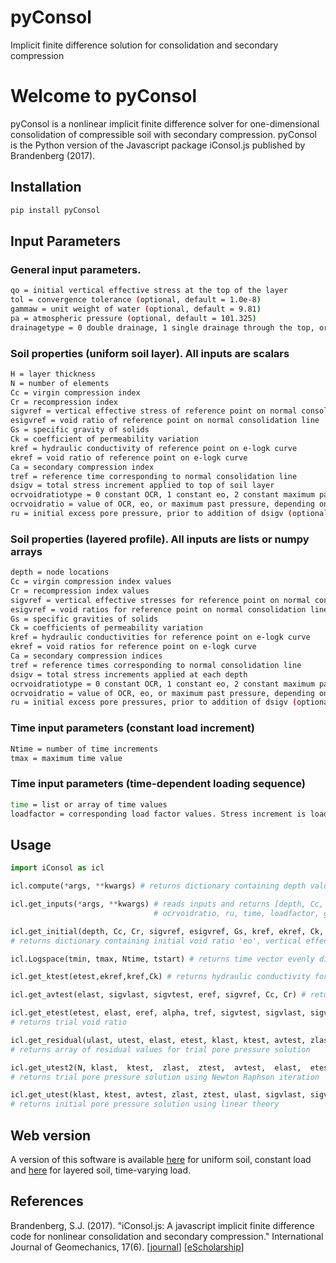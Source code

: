# pyConsol
Implicit finite difference solution for consolidation and secondary compression

# Welcome to pyConsol

pyConsol is a nonlinear implicit finite difference solver for one-dimensional consolidation of compressible soil with secondary compression. pyConsol is the Python version of the Javascript package iConsol.js published by Brandenberg (2017).

## Installation  
```bash
pip install pyConsol
```

## Input Parameters

### General input parameters.
```bash
qo = initial vertical effective stress at the top of the layer  
tol = convergence tolerance (optional, default = 1.0e-8)
gammaw = unit weight of water (optional, default = 9.81)
pa = atmospheric pressure (optional, default = 101.325)
drainagetype = 0 double drainage, 1 single drainage through the top, or 2 single drainage through the bottom (optional, default = 0)
```
  
### Soil properties (uniform soil layer). All inputs are scalars
```bash
H = layer thickness
N = number of elements
Cc = virgin compression index
Cr = recompression index
sigvref = vertical effective stress of reference point on normal consolidation line
esigvref = void ratio of reference point on normal consolidation line
Gs = specific gravity of solids
Ck = coefficient of permeability variation
kref = hydraulic conductivity of reference point on e-logk curve
ekref = void ratio of reference point on e-logk curve
Ca = secondary compression index
tref = reference time corresponding to normal consolidation line
dsigv = total stress increment applied to top of soil layer
ocrvoidratiotype = 0 constant OCR, 1 constant eo, 2 constant maximum past pressure
ocrvoidratio = value of OCR, eo, or maximum past pressure, depending on value of ocrvoidratiotype
ru = initial excess pore pressure, prior to addition of dsigv (optional, default = 0.0)
```
### Soil properties (layered profile). All inputs are lists or numpy arrays
```bash
depth = node locations
Cc = virgin compression index values
Cr = recompression index values
sigvref = vertical effective stresses for reference point on normal consolidation line
esigvref = void ratios for reference point on normal consolidation line
Gs = specific gravities of solids
Ck = coefficients of permeability variation
kref = hydraulic conductivities for reference point on e-logk curve
ekref = void ratios for reference point on e-logk curve
Ca = secondary compression indices
tref = reference times corresponding to normal consolidation line
dsigv = total stress increments applied at each depth
ocrvoidratiotype = 0 constant OCR, 1 constant eo, 2 constant maximum past pressure
ocrvoidratio = value of OCR, eo, or maximum past pressure, depending on value of ocrvoidratiotype
ru = initial excess pore pressures, prior to addition of dsigv (optional, default = 0.0)
```
### Time input parameters (constant load increment)
```bash
Ntime = number of time increments
tmax = maximum time value
```
### Time input parameters (time-dependent loading sequence)
```bash
time = list or array of time values
loadfactor = corresponding load factor values. Stress increment is load factor multiplied by dsigv.
```

## Usage

```python
import iConsol as icl

icl.compute(*args, **kwargs) # returns dictionary containing depth values, 'z', pore pressures, 'u', vertical effective stresses 'sigv', and void ratios 'e' 

icl.get_inputs(*args, **kwargs) # reads inputs and returns [depth, Cc, Cr, sigvref, esigvref, Gs, kref, ekref, Ck, Ca, tref, qo, dsigv, ocrvoidratiotype, 
                                # ocrvoidratio, ru, time, loadfactor, gammaw, tol, pa, drainagetype] 

icl.get_initial(depth, Cc, Cr, sigvref, esigvref, Gs, kref, ekref, Ck, Ca, tref, qo, dsigv, ocrvoidratiotype, ocrvoidratio, ru, time, loadfactor, gammaw, tol, pa, drainagetype)
# returns dictionary containing initial void ratio 'eo', vertical effective stress 'sigvo', vertical effective stress with ru 'sigvo', and final effective stress 'sigvf'

icl.Logspace(tmin, tmax, Ntime, tstart) # returns time vector evenly distributed in log space between tmin and tmax

icl.get_ktest(etest,ekref,kref,Ck) # returns hydraulic conductivity for specified void ratio, etest

icl.get_avtest(elast, sigvlast, sigvtest, eref, sigvref, Cc, Cr) # returns coefficient of compressibility

icl.get_etest(etest, elast, eref, alpha, tref, sigvtest, sigvlast, sigvref, Cc, avtest, utest, ulast, dt)
# returns trial void ratio

icl.get_residual(ulast, utest, elast, etest, klast, ktest, avtest, zlast, ztest, sigvlast, sigvtest, gammaw, Ca, Cc, sigvref, esigvref, double dt, tref, drainagetype, N)
# returns array of residual values for trial pore pressure solution

icl.get_utest2(N, klast,  ktest,  zlast,  ztest,  avtest,  elast,  etest,  ulast,  utest,  sigvlast,  sigvtest,  Res, dt,  Cc,  Cr,  Ca, gammaw,  ekref,  kref,  Ck,  tref,  esigvref,  sigvref,  dsigv, drainagetype, pa)
# returns trial pore pressure solution using Newton Raphson iteration

icl.get_utest(klast, ktest, avtest, zlast, ztest, ulast, sigvlast, sigvtest, elast, etest, Ca, Cc, sigvref, esigvref, dt, tref, drainagetype, N, gammaw)
# returns initial pore pressure solution using linear theory

```

## Web version
A version of this software is available [here](https://www.uclageo.com/Consolidation) for uniform soil, constant load and [here](https://www.uclageo.com/Consolidaiton2) for layered soil, time-varying load.

## References
Brandenberg, S.J. (2017). "iConsol.js: A javascript implicit finite difference code for nonlinear consolidation and secondary compression." International Journal of Geomechanics, 17(6). [[journal](http://ascelibrary.org/doi/abs/10.1061/%28ASCE%29GM.1943-5622.0000843)] [[eScholarship](https://escholarship.org/uc/item/0wh3q8jh)]
